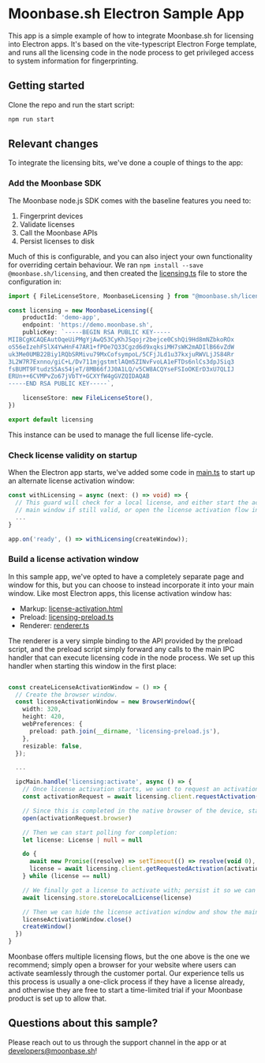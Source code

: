 # Moonbase.sh Electron Sample App

This app is a simple example of how to integrate Moonbase.sh for licensing into Electron apps.
It's based on the vite-typescript Electron Forge template, and runs all the licensing code in the node process to get privileged access to system information for fingerprinting.

## Getting started

Clone the repo and run the start script:

```bash
npm run start
```

## Relevant changes

To integrate the licensing bits, we've done a couple of things to the app:

### Add the Moonbase SDK

The Moonbase node.js SDK comes with the baseline features you need to:

1. Fingerprint devices
2. Validate licenses
3. Call the Moonbase APIs
4. Persist licenses to disk

Much of this is configurable, and you can also inject your own functionality for overriding certain behaviour.
We ran `npm install --save @moonbase.sh/licensing`, and then created the [licensing.ts](./src/licensing.ts) file to store the configuration in:

```ts
import { FileLicenseStore, MoonbaseLicensing } from "@moonbase.sh/licensing"

const licensing = new MoonbaseLicensing({
    productId: 'demo-app',
    endpoint: 'https://demo.moonbase.sh',
    publicKey: `-----BEGIN RSA PUBLIC KEY-----
MIIBCgKCAQEAutOqeUiPMgYjAwQ53CyKhJSqojr2bejce0CshQi9Hd8mNZbkoROx
oS56eIzehFSlX4YwHnF47AR1+fPOe7Q33Cgzd6d9xqksiMH7sWK2mADIlB66vZdW
uk3Me0UMB22Biy1RQbSRMivu79MxCofsympoL/5CFjJLd1u37kxjuRWVLjJS84Rr
3L2W7R7Exnno/giC+L/Dv711mjgstmtlAQm5ZINvFvoLA1eFTDs6nlCs3dpJSiq3
fsBUMT9FtudzS5As54jeT/8MB66fJJ0A1LQ/v5CW8ACQYseFSIoOKErD3xU7QLIJ
ERUn++6CVMPvZo67jVbTY+GCXYfW4gGVZQIDAQAB
-----END RSA PUBLIC KEY-----`,

    licenseStore: new FileLicenseStore(),
})

export default licensing
```

This instance can be used to manage the full license life-cycle.

### Check license validity on startup

When the Electron app starts, we've added some code in [main.ts](./src/main.ts) to start up an alternate license activation window:

```ts
const withLicensing = async (next: () => void) => {
  // This guard will check for a local license, and either start the actual
  // main window if still valid, or open the license activation flow instead.
  ...
}

app.on('ready', () => withLicensing(createWindow));
```

### Build a license activation window

In this sample app, we've opted to have a completely separate page and window for this, but you can choose to instead incorporate it into your main window. Like most Electron apps, this license activation window has:

* Markup: [license-activation.html](./license-activation.html)
* Preload: [licensing-preload.ts](./src/license-activation/licensing-preload.ts)
* Renderer: [renderer.ts](./src/license-activation/renderer.ts)

The renderer is a very simple binding to the API provided by the preload script, and the preload script simply forward any calls to the main IPC handler that can execute licensing code in the node process. We set up this handler when starting this window in the first place:

```ts

const createLicenseActivationWindow = () => {
  // Create the browser window.
  const licenseActivationWindow = new BrowserWindow({
    width: 320,
    height: 420,
    webPreferences: {
      preload: path.join(__dirname, 'licensing-preload.js'),
    },
    resizable: false,
  });

  ...

  ipcMain.handle('licensing:activate', async () => {
    // Once license activation starts, we want to request an activation:
    const activationRequest = await licensing.client.requestActivation()

    // Since this is completed in the native browser of the device, start the URL normally:
    open(activationRequest.browser)

    // Then we can start polling for completion:
    let license: License | null = null

    do {
      await new Promise((resolve) => setTimeout(() => resolve(void 0), 1000))
      license = await licensing.client.getRequestedActivation(activationRequest)
    } while (license == null)

    // We finally got a license to activate with; persist it so we can load it on next start
    await licensing.store.storeLocalLicense(license)

    // Then we can hide the license activation window and show the main window
    licenseActivationWindow.close()
    createWindow()
  })
}
```

Moonbase offers multiple licensing flows, but the one above is the one we recommend; simply open a browser for your website where users can activate seamlessly through the customer portal. Our experience tells us this process is usually a one-click process if they have a license already, and otherwise they are free to start a time-limited trial if your Moonbase product is set up to allow that.

## Questions about this sample?

Please reach out to us through the support channel in the app or at developers@moonbase.sh!
